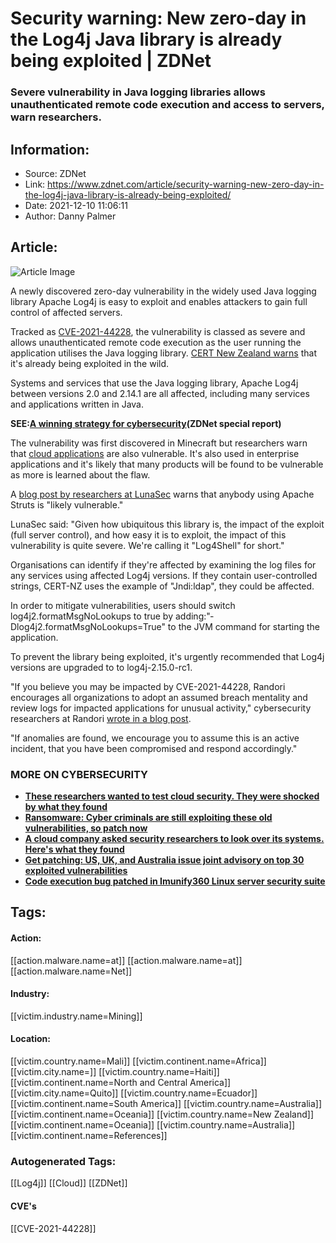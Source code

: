 # Security warning: New zero-day in the Log4j Java library is already being exploited | ZDNet
### Severe vulnerability in Java logging libraries allows unauthenticated remote code execution and access to servers, warn researchers.

## Information:
+ Source: ZDNet
+ Link: https://www.zdnet.com/article/security-warning-new-zero-day-in-the-log4j-java-library-is-already-being-exploited/
+ Date: 2021-12-10 11:06:11
+ Author: Danny Palmer


## Article:
![Article Image](https://www.zdnet.com/a/img/resize/065d07c4077f40f136b8819a9f03df4a39538d34/2021/08/06/c55fade0-6def-4c6d-b0b7-d501337b05d8/hands-on-a-keyboard-in-the-dark.jpg?width=770&height=578&fit=crop&auto=webp)

A newly discovered zero-day vulnerability in the widely used Java logging library Apache Log4j is easy to exploit and enables attackers to gain full control of affected servers.

Tracked as [CVE-2021-44228](https://cve.mitre.org/cgi-bin/cvename.cgi?name=CVE-2021-44228), the vulnerability is classed as severe and allows unauthenticated remote code execution as the user running the application utilises the Java logging library. [CERT New Zealand warns](https://www.cert.govt.nz/it-specialists/advisories/log4j-rce-0-day-actively-exploited/) that it's already being exploited in the wild.


Systems and services that use the Java logging library, Apache Log4j between versions 2.0 and 2.14.1 are all affected, including many services and applications written in Java.

**SEE:**[**A winning strategy for cybersecurity**](http://www.zdnet.com/topic/a-winning-strategy-for-cybersecurity/?ftag=CMG-01-10aaa1b)**(ZDNet special report)**

The vulnerability was first discovered in Minecraft but researchers warn that [cloud applications](https://www.zdnet.com/article/hybrid-cloud-brings-benefits-but-also-additional-cybersecurity-risks-heres-how-to-securely-manage-your-cloud/) are also vulnerable. It's also used in enterprise applications and it's likely that many products will be found to be vulnerable as more is learned about the flaw.

A [blog post by researchers at LunaSec](https://www.lunasec.io/docs/blog/log4j-zero-day/) warns that anybody using Apache Struts is "likely vulnerable."

LunaSec said: "Given how ubiquitous this library is, the impact of the exploit (full server control), and how easy it is to exploit, the impact of this vulnerability is quite severe. We're calling it "Log4Shell" for short."






Organisations can identify if they're affected by examining the log files for any services using affected Log4j versions. If they contain user-controlled strings, CERT-NZ uses the example of "Jndi:ldap", they could be affected.

In order to mitigate vulnerabilities, users should switch log4j2.formatMsgNoLookups to true by adding:"‐Dlog4j2.formatMsgNoLookups=True" to the JVM command for starting the application.

To prevent the library being exploited, it's urgently recommended that Log4j versions are upgraded to to log4j-2.15.0-rc1.

"If you believe you may be impacted by CVE-2021-44228, Randori encourages all organizations to adopt an assumed breach mentality and review logs for impacted applications for unusual activity," cybersecurity researchers at Randori [wrote in a blog post](https://www.randori.com/blog/cve-2021-44228/).

"If anomalies are found, we encourage you to assume this is an active incident, that you have been compromised and respond accordingly."

### **MORE ON CYBERSECURITY**

* [**These researchers wanted to test cloud security. They were shocked by what they found**](https://www.zdnet.com/article/these-researchers-wanted-to-test-cloud-security-they-were-shocked-by-what-they-found/)
* [**Ransomware: Cyber criminals are still exploiting these old vulnerabilities, so patch now**](https://www.zdnet.com/article/ransomware-cyber-criminals-are-still-exploiting-years-old-vulnerabilities-to-launch-attacks/)
* [**A cloud company asked security researchers to look over its systems. Here's what they found**](https://www.zdnet.com/article/a-cloud-company-asked-security-researchers-to-look-over-its-development-systems-heres-what-they-found/)
* [**Get patching: US, UK, and Australia issue joint advisory on top 30 exploited vulnerabilities**](https://www.zdnet.com/article/get-patching-us-uk-and-australia-issue-joint-advisory-on-top-30-exploited-vulnerabilities/)
* [**Code execution bug patched in Imunify360 Linux server security suite**](https://www.zdnet.com/article/code-execution-bug-patched-in-imunity360-linux-security-suite/)





## Tags:

#### Action:
[[action.malware.name=at]] [[action.malware.name=at]] [[action.malware.name=Net]]

#### Industry:
[[victim.industry.name=Mining]]

#### Location:
[[victim.country.name=Mali]] [[victim.continent.name=Africa]] [[victim.city.name=]] [[victim.country.name=Haiti]] [[victim.continent.name=North and Central America]] [[victim.city.name=Quito]] [[victim.country.name=Ecuador]] [[victim.continent.name=South America]] [[victim.country.name=Australia]] [[victim.continent.name=Oceania]] [[victim.country.name=New Zealand]] [[victim.continent.name=Oceania]] [[victim.country.name=Australia]] [[victim.continent.name=References]]

### Autogenerated Tags:
[[Log4j]] [[Cloud]] [[ZDNet]]
#### CVE's
[[CVE-2021-44228]]

